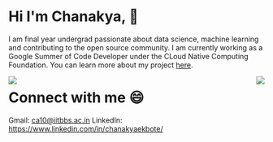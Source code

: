 # Hi I'm Chanakya, 👋

I am final year undergrad passionate about data science, machine learning and contributing to the open source community. I am currently working as a Google Summer of Code Developer under the CLoud Native Computing Foundation. You can learn more about my project [here](https://github.com/cekbote/coredns_ml_plugin).

<a href="https://github.com/anuraghazra/github-readme-stats">
  <img align="left" src="https://github-readme-stats.vercel.app/api?username=cekbote&show_icons=true" />
</a>
<a href="https://github.com/anuraghazra/convoychat">
  <img align="right" src="https://github-readme-stats.vercel.app/api/top-langs/?username=cekbote&layout=compact" />
</a>


# Connect with me :smile:

Gmail: ca10@iitbbs.ac.in
LinkedIn: https://www.linkedin.com/in/chanakyaekbote/
<!--
**cekbote/cekbote** is a ✨ _special_ ✨ repository because its `README.md` (this file) appears on your GitHub profile.

Here are some ideas to get you started:

- 🔭 I’m currently working on ...
- 🌱 I’m currently learning ...
- 👯 I’m looking to collaborate on ...
- 🤔 I’m looking for help with ...
- 💬 Ask me about ...
- 📫 How to reach me: ...
- 😄 Pronouns: ...
- ⚡ Fun fact:
-->
